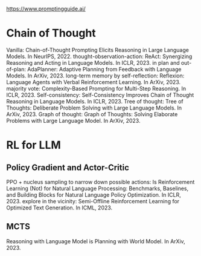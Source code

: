https://www.promptingguide.ai/

# Chain of Thought
Vanilla: Chain-of-Thought Prompting Elicits Reasoning in Large Language Models. In NeurIPS, 2022.
thought-observation-action: ReAct: Synergizing Reasoning and Acting in Language Models. In ICLR, 2023.
in plan and out-of-plan: AdaPlanner: Adaptive Planning from Feedback with Language Models. In ArXiv, 2023.
long-term memory by self-reflection: Reflexion: Language Agents with Verbal Reinforcement Learning. In ArXiv, 2023.
majority vote: Complexity-Based Prompting for Multi-Step Reasoning. In ICLR, 2023.
Self-consistency: Self-Consistency Improves Chain of Thought Reasoning in Language Models. In ICLR, 2023.
Tree of thought: Tree of Thoughts: Deliberate Problem Solving with Large Language Models. In ArXiv, 2023.
Graph of thought: Graph of Thoughts: Solving Elaborate Problems with Large Language Model. In ArXiv, 2023.


# RL for LLM
## Policy Gradient and Actor-Critic
PPO + nucleus sampling to narrow down possible actions: Is Reinforcement Learning (Not) for Natural Language Processing: Benchmarks, Baselines, and Building Blocks for Natural Language Policy Optimization. In ICLR, 2023.
explore in the vicinity: Semi-Offline Reinforcement Learning for Optimized Text Generation. In ICML, 2023.
## MCTS
Reasoning with Language Model is Planning with World Model. In ArXiv, 2023.
